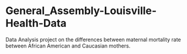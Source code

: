 # General_Assembly-Louisville-Health-Data
Data Analysis project on the differences between maternal mortality rate between African American and Caucasian mothers.
